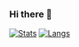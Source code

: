 ### Hi there 👋

[![Stats](https://github-readme-stats.vercel.app/api?username=Chateauvisionn&show_icons=true&theme=ayu-mirage)](https://github.com/Chateauvisionn/)
[![Langs](https://github-readme-stats.vercel.app/api/top-langs/?username=Chateauvisionn&layout=compact&theme=ayu-mirage)](https://github.com/Chateauvisionn/)
